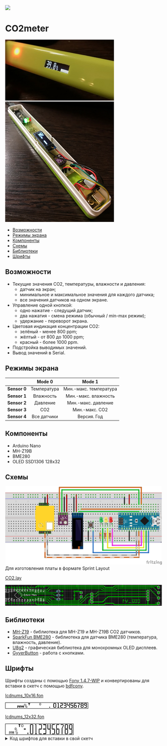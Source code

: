<img src="https://img.shields.io/badge/version-1.0.3-green">

# CO2meter
<img src="img/co2_img_01.png">

<img src="img/co2_img_02.png">

- [Возможности](https://github.com/killadog/CO2meter#%D0%B2%D0%BE%D0%B7%D0%BC%D0%BE%D0%B6%D0%BD%D0%BE%D1%81%D1%82%D0%B8)
- [Режимы экрана](https://github.com/killadog/CO2meter/blob/master/README.md#%D1%80%D0%B5%D0%B6%D0%B8%D0%BC%D1%8B-%D1%8D%D0%BA%D1%80%D0%B0%D0%BD%D0%B0)
- [Компоненты](https://github.com/killadog/CO2meter#%D0%BA%D0%BE%D0%BC%D0%BF%D0%BE%D0%BD%D0%B5%D0%BD%D1%82%D1%8B)
- [Схемы](https://github.com/killadog/CO2meter#%D1%81%D1%85%D0%B5%D0%BC%D1%8B)
- [Библиотеки](https://github.com/killadog/CO2meter#%D0%B1%D0%B8%D0%B1%D0%BB%D0%B8%D0%BE%D1%82%D0%B5%D0%BA%D0%B8)
- [Шрифты](https://github.com/killadog/CO2meter#%D1%88%D1%80%D0%B8%D1%84%D1%82%D1%8B)
## Возможности
- Текущие значения CO2, температуры, влажности и давления:
  - датчик на экран;
  - минимальное и максимальное значения для каждого датчика;
  - все значения датчиков на одном экране.
- Управление одной кнопкой:
  - одно нажатие - следущий датчик;
  - два нажатия - смена режима (обычный / min-max режим);
  - удержание - переворот экрана.
- Цветовая индикация концентрации CO2:
  - зелёный - менее 800 ppm;
  - жёлтый - от 800 до 1000 ppm;
  - красный - более 1000 ppm.
- Подстройка выводимых значений.
- Вывод значений в Serial.

## Режимы экрана

|   |**Mode 0**  |**Mode 1**   |
|---|:---:|:---:|
|**Sensor 0**  |Температура|Мин.-макс. температура|
|**Sensor 1**  |Влажность|Мин.-макс. влажность|
|**Sensor 2**  |Давление|Мин.-макс. давление|
|**Sensor 3**  |CO2|Мин.-макс. CO2|
|**Sensor 4**  |Все датчики|Версия. Год|

## Компоненты
- Arduino Nano
- MH-Z19B
- BME280
- OLED SSD1306 128x32
## Схемы
<img src="img/CO2meter_01.png">
Для изготовления платы в формате Sprint Layout

[CO2.lay](img/CO2.lay)

<img src="img/CO2_02.png">

## Библиотеки

- [MH-Z19](https://github.com/WifWaf/MH-Z19) - библиотека для MH-Z19 и MH-Z19B CO2 датчиков.
- [SparkFun BME280](https://github.com/sparkfun/SparkFun_BME280_Arduino_Library) - библиотека для датчика BME280 (температура, влажность, давление).
- [U8g2](https://github.com/olikraus/u8g2) - графическая библиотека для монохромных OLED дисплеев.
- [GyverButton](https://github.com/AlexGyver/GyverLibs/tree/master/GyverButton) - работа с кнопками.
## Шрифты
Шрифты созданы с помощью [Fony 1.4.7-WIP](http://hukka.ncn.fi/?fony) и конвертированы для вставки в скетч с помощью [bdfconv](https://github.com/olikraus/u8g2/tree/master/tools/font/bdfconv).

[lcdnums_10x16.fon](fonts/lcdnums_10x16.fon)

<img src="img/lcdnums_10x16.png"> 

[lcdnums_12x32.fon](fonts/lcdnums_12x32.fon)

<img src="img/lcdnums_12x32.png"> 

<details> 
  <summary>Код шрифтов для вставки в свой скетч</summary>

```

const uint8_t lcdnums_10x16[330] U8G2_FONT_SECTION("lcdnums_10x16") =
  "\26\0\4\3\5\4\3\4\6\26\17\0\373\12\0\0\0\0\0\0\0\1\61$ \365:\66\224\224\310\220"
  "H\210HL\224H\210H\34\210H\210HHD\234\224\310P\251\241R#%\33\212;l\214\305D\305"
  "\244\210\11\211\31\11\314d&$&*&*&l\2\0&\13\346\274)\34\224\10\351\4\0'\5\0"
  "\210)(\5\0\210))\5\0\210)*\14\345\274gL\304\350&b\2\0+\5\0\210),\5\0"
  "\210)-\5\0\210).\6b\70$\30/\5\0\210)\60\20\351\71k\134DTL\361\277\232\250\210"
  "\270\0\61\13\346=+\320\14\351 rP\62\24\351\71+\34\204X\304\351\302B\302BNw\21&\7"
  "\1\63\24\351\71+\34\204X\304\351\244\42\342\62N\27\26\7\22\0\64\16\351\71+H\361\325DE\304"
  "e\234>\65\24\351\71k\34HX\310i\27ar\20\247\27\26\7\22\0\66\25\351\71k\34HX\310"
  "ix\21Q\61\305\253\211\212\210\13\0\67\16\351\71+\34\204X\304)\323\235~\4\70\27\351\71k\134"
  "DTLq\65Q\21q\21\67\305\325DE\304\5\0\71\25\351\71k\134DTLq\65Q\21q\31"
  "\247\13\213\3\11\0\0\0\0";
  
  const uint8_t lcdnums_12x32[407] U8G2_FONT_SECTION("lcdnums_12x32") =
  "\26\0\4\3\4\6\4\6\6\21 \0\354\14\0\0\0\0\0\0\0\1~$%\237(\23\303\310H\214"
  "HDH\204\304HDH\204\304HDHD\12\222\221\210\10\241\64Bi\204\322\10\245\11%%Y-"
  "\303\306TLPLPLPLPLPL\324L\134\276\231\212\11\212\11\212\11\212\11\212\11\212\211\232"
  "\0&\13\226\354\230\302A\211\220>\1'\6\0 \10\2(\6\0 \10\2)\6\0 \10\2*\14"
  "\226\354\230\6E\220>\212\240\0+\6\0 \10\2,\6\0 \10\2-\10\66\350\246\302\3\2.\10"
  "R\60\243\302\301\0/\6\0 \10\2\60\25\12*\343\306AD\204\305\30\377\377\377g\23\26\21\7\21"
  "\0\61\16\6\62\343\2\315\220\376\377\377O\16\12\62\30\12*\343\302\201\310E\240\376/,&,&,"
  "\4\365 \30qr \63\34\12*\343\302\3\212\210\3A\375\207\7\23\7\23\7\21\201\372\277\70\70\230"
  "\70\230\0\64\23\12*\343\202\30\377\277\240\230\260\210\70\210\24\324\377\7\65\30\12*\343\306\301\304\205\240"
  "\376/,\42,\42,\4\365\377\342\301\4\0\66\32\12*\343\306\301\304\205\240\376\207\21'\27\22\25d"
  "\374?\233\260\210\70\210\0\67\26\12*\343\302\201\310E\240\356\4\345\4\345\4\345\4\365\377?\2\70\35"
  "\12*\343\306AD\204\305\30\377g\23\26\21\7\21\21\26c\374?\233\260\210\70\210\0\71\30\12*\343"
  "\306AD\204\305\30\377/*$N.\2\365\377\342\301\4\0\0\0\0";
  
  ```
  
  </details>
